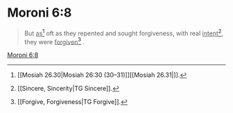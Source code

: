# Moroni 6:8

> But <u>as</u>[^a] oft as they repented and sought forgiveness, with real <u>intent</u>[^b], they were <u>forgiven</u>[^c] .

[Moroni 6:8](https://www.churchofjesuschrist.org/study/scriptures/bofm/moro/6?lang=eng&id=p8#p8)


[^a]: [[Mosiah 26.30|Mosiah 26:30 (30–31)]][[Mosiah 26.31|]].  
[^b]: [[Sincere, Sincerity|TG Sincere]].  
[^c]: [[Forgive, Forgiveness|TG Forgive]].  
